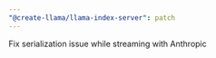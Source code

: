 ```yaml
---
"@create-llama/llama-index-server": patch
---
```


Fix serialization issue while streaming with Anthropic
